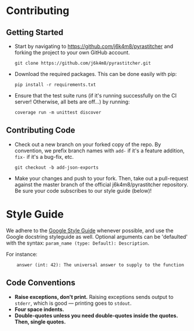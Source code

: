 # Contributing

## Getting Started
- Start by navigating to https://github.com/j6k4m8/pyrastitcher and forking the project to your own GitHub account.

  ```
  git clone https://github.com/j6k4m8/pyrastitcher.git
  ```
- Download the required packages. This can be done easily with pip:

  ```
  pip install -r requirements.txt
  ```
- Ensure that the test suite runs (if it's running successfully on the CI server! Otherwise, all bets are off...) by running:

  ```
  coverage run -m unittest discover
  ```

## Contributing Code

- Check out a new branch on your forked copy of the repo. By convention, we prefix branch names with `add-` if it's a feature addition, `fix-` if it's a bug-fix, etc.

  ```
  git checkout -b add-json-exports
  ```
- Make your changes and push to your fork. Then, take out a pull-request against the master branch of the official j6k4m8/pyrastitcher repository. Be sure your code subscribes to our style guide (below)!

# Style Guide
We adhere to the [Google Style Guide](https://google.github.io/styleguide/pyguide.html) whenever possible, and use the Google docstring styleguide as well. Optional arguments can be 'defaulted' with the syntax: `param_name (type: Default): Description`.

For instance:

```
    answer (int: 42): The universal answer to supply to the function
```

## Code Conventions

- **Raise exceptions, don't print.**
  Raising exceptions sends output to `stderr`, which is good — printing goes to `stdout`.
- **Four space indents.**
- **Double-quotes unless you need double-quotes inside the quotes. Then, single quotes.**

